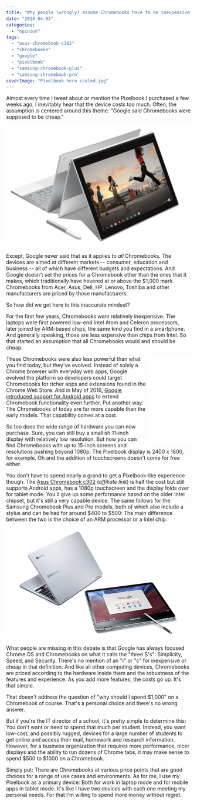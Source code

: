 ```yaml
---
title: "Why people (wrongly) assume Chromebooks have to be inexpensive"
date: "2018-04-03"
categories: 
  - "opinion"
tags: 
  - "asus-chromebook-c302"
  - "chromebooks"
  - "google"
  - "pixelbook"
  - "samsung-chromebook-plus"
  - "samsung-chromebook-pro"
coverImage: "Pixelbook-hero-scaled.jpg"
---
```


Almost every time I tweet about or mention the Pixelbook I purchased a few weeks ago, I inevitably hear that the device costs too much. Often, the assumption is centered around this theme: "Google said Chromebooks were supposed to be cheap."

[![](images/Pixelbook-hero.jpg)](https://aboutchromebooks.com/wp-content/uploads/2018/04/Pixelbook-hero.jpg)

Except, Google never said that as it applies to _all_ Chromebooks. The devices are aimed at different markets -- consumer, education and business -- all of which have different budgets and expectations. And Google doesn't set the prices for a Chromebook other than the ones that it makes, which traditionally have hovered at or above the $1,000 mark. Chromebooks from Acer, Asus, Dell, HP, Lenovo, Toshiba and other manufacturers are priced by those manufacturers.

So how did we get here to this inaccurate mindset?

For the first few years, Chromebooks _were_ relatively inexpensive. The laptops were first powered low-end Intel Atom and Celeron processors, later joined by ARM-based chips, the same kind you find in a smartphone. And generally speaking, those are less expensive than chips from Intel. So that started an assumption that all Chromebooks would and should be cheap.

<iframe style="width: 120px; height: 240px;" src="//ws-na.amazon-adsystem.com/widgets/q?ServiceVersion=20070822&amp;OneJS=1&amp;Operation=GetAdHtml&amp;MarketPlace=US&amp;source=ac&amp;ref=tf_til&amp;ad_type=product_link&amp;tracking_id=aboutchromebo-20&amp;marketplace=amazon&amp;region=US&amp;placement=B075JSK7TR&amp;asins=B075JSK7TR&amp;linkId=30ffea6a853e802502bba14a51ccd2ff&amp;show_border=true&amp;link_opens_in_new_window=true&amp;price_color=333333&amp;title_color=0066c0&amp;bg_color=ffffff" width="300" height="150" frameborder="0" marginwidth="0" marginheight="0" scrolling="no" align="right"><span data-mce-type="bookmark" style="display: inline-block; width: 0px; overflow: hidden; line-height: 0;" class="mce_SELRES_start">﻿</span> </iframe>

These Chromebooks were also less powerful than what you find today, but they've evolved. Instead of solely a Chrome browser with everyday web apps, Google evolved the platform so developers could target Chromebooks for richer apps and extensions found in the Chrome Web Store. And in May of 2016, [Google introduced support for Android apps](https://www.blog.google/topics/connected-workspaces/empower-your-workforce-android-apps-chrome-devices/) to extend Chromebook functionality even further. Put another way: The Chromebooks of today are far more capable than the early models. That capability comes at a cost.

So too does the wide range of hardware you can now purchase. Sure, you can still buy a smallish 11-inch display with relatively low resolution. But now you can find Chromebooks with up to 15-inch screens and resolutions pushing beyond 1080p: The Pixelbook display is 2400 x 1600, for example. Oh and the addition of touchscreens doesn't come for free either.

You don't have to spend nearly a grand to get a Pixelbook-like experience though. The [Asus Chromebook c302](https://amzn.to/2GuADnZ) (_affiliate link_) is half the cost but still supports Android apps, has a 1080p touchscreen and the display folds over for tablet mode. You'll give up some performance based on the older Intel chipset, but it's still a very capable device. The same follows for the Samsung Chromebook Plus and Pro models, both of which also include a stylus and can be had for around $400 to $500: The main difference between the two is the choice of an ARM processor or a Intel chip.

[![](images/samsung-chromebook-plus-pro.jpg)](https://aboutchromebooks.com/wp-content/uploads/2018/04/samsung-chromebook-plus-pro.jpg)

What people are missing in this debate is that Google has always focused Chrome OS and Chromebooks on what it calls the "three S's": Simplicity, Speed, and Security. There's no mention of an "i" or "c" for inexpensive or cheap in that definition. And like all other computing devices, Chromebooks are priced according to the hardware inside them and the robustness of the features and experience. As you add more features, the costs go up. It's that simple.

That doesn't address the question of "why should I spend $1,000" on a Chromebook of course. That's a personal choice and there's no wrong answer.

But if you're the IT director of a school, it's pretty simple to determine this: You don't want or need to spend that much per student. Instead, you want low-cost, and possibly rugged, devices for a large number of students to get online and access their mail, homework and research information. However, for a business organization that requires more performance, nicer displays and the ability to run dozens of Chrome tabs, it may make sense to spend $500 to $1000 on a Chromebook.

Simply put: There are Chromebooks at various price points that are good choices for a range of use cases and environments. As for me, I use my Pixelbook as a primary device: Both for work in laptop mode and for mobile apps in tablet mode. It's like I have two devices with each one meeting my personal needs. For that I'm willing to spend more money without regret.
